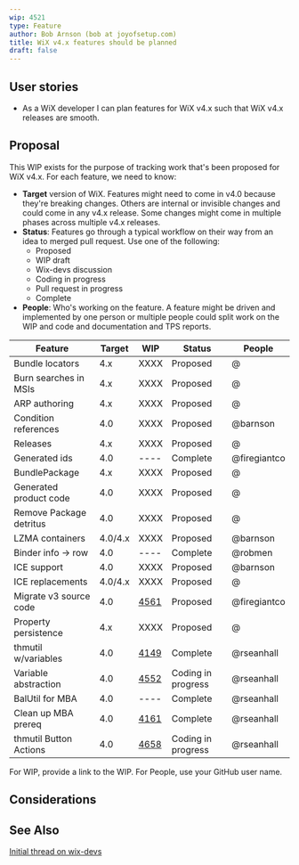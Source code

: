 ```yaml
---
wip: 4521
type: Feature
author: Bob Arnson (bob at joyofsetup.com)
title: WiX v4.x features should be planned
draft: false
---
```


## User stories

* As a WiX developer I can plan features for WiX v4.x such that WiX v4.x releases are smooth.


## Proposal

This WIP exists for the purpose of tracking work that's been proposed for WiX v4.x. For each feature, we need to know:

* **Target** version of WiX. Features might need to come in v4.0 because they're breaking changes. Others are internal or invisible changes and could come in any v4.x release. Some changes might come in multiple phases across multiple v4.x releases.
* **Status**: Features go through a typical workflow on their way from an idea to merged pull request. Use one of the following:
  * Proposed
  * WIP draft
  * Wix-devs discussion
  * Coding in progress
  * Pull request in progress
  * Complete
* **People**: Who's working on the feature. A feature might be driven and implemented by one person or multiple people could split work on the WIP and code and documentation and TPS reports.


Feature                 | Target  | WIP  | Status   | People
-------                 | ------- | ---  | ------   | ------
Bundle locators         | 4.x     | XXXX | Proposed | @
Burn searches in MSIs   | 4.x     | XXXX | Proposed | @
ARP authoring           | 4.x     | XXXX | Proposed | @
Condition references    | 4.0     | XXXX | Proposed | @barnson
Releases                | 4.x     | XXXX | Proposed | @
Generated ids           | 4.0     | ---- | Complete | @firegiantco
BundlePackage           | 4.x     | XXXX | Proposed | @
Generated product code  | 4.0     | XXXX | Proposed | @
Remove Package detritus | 4.0     | XXXX | Proposed | @
LZMA containers         | 4.0/4.x | XXXX | Proposed | @barnson
Binder info -> row      | 4.0     | ---- | Complete | @robmen
ICE support             | 4.0     | XXXX | Proposed | @barnson
ICE replacements        | 4.0/4.x | XXXX | Proposed | @
Migrate v3 source code  | 4.0     | [4561][] | Proposed | @firegiantco
Property persistence    | 4.x     | XXXX | Proposed | @
thmutil w/variables     | 4.0     | [4149][] | Complete | @rseanhall
Variable abstraction    | 4.0     | [4552][] | Coding in progress | @rseanhall
BalUtil for MBA         | 4.0     | ---- | Complete | @rseanhall
Clean up MBA prereq     | 4.0     | [4161][] | Complete | @rseanhall
thmutil Button Actions  | 4.0     | [4658][] | Coding in progress | @rseanhall

For WIP, provide a link to the WIP. For People, use your GitHub user name.

## Considerations


## See Also

[Initial thread on wix-devs](http://windows-installer-xml-wix-toolset.687559.n2.nabble.com/16-things-I-d-like-to-see-in-WiX-v4-x-td7596286.html)


  [4149]: http://wixtoolset.org/development/wips/4149-thmutil-variable-support/
  [4161]: http://wixtoolset.org/development/wips/4161-allow-more-than-one-mbaprereq/
  [4552]: http://wixtoolset.org/development/wips/4552-variable-abstraction/
  [4561]: http://wixtoolset.org/development/wips/4561-migrate-v3-source-code-to-v4/
  [4658]: http://wixtoolset.org/development/wips/4658-builtin-thmutil-button-functionality/

